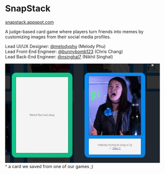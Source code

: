 # SnapStack
[snapstack.appspot.com](https://snapstack.appspot.com)

A judge-based card game where players turn friends into memes by customizing images from their social media profiles.

Lead UI/UX Designer: [@melodyphu](https://github.com/melodyphu) (Melody Phu) <br/>
Lead Front-End Engineer: [@bunnybomb123](https://github.com/bunnybomb123) (Chris Chang) <br/>
Lead Back-End Engineer: [@nsinghal7](https://github.com/nsinghal7) (Nikhil Singhal)

![melody trying to sing a C5](examples/assets/melc5.png)
^ a card we saved from one of our games ;)
